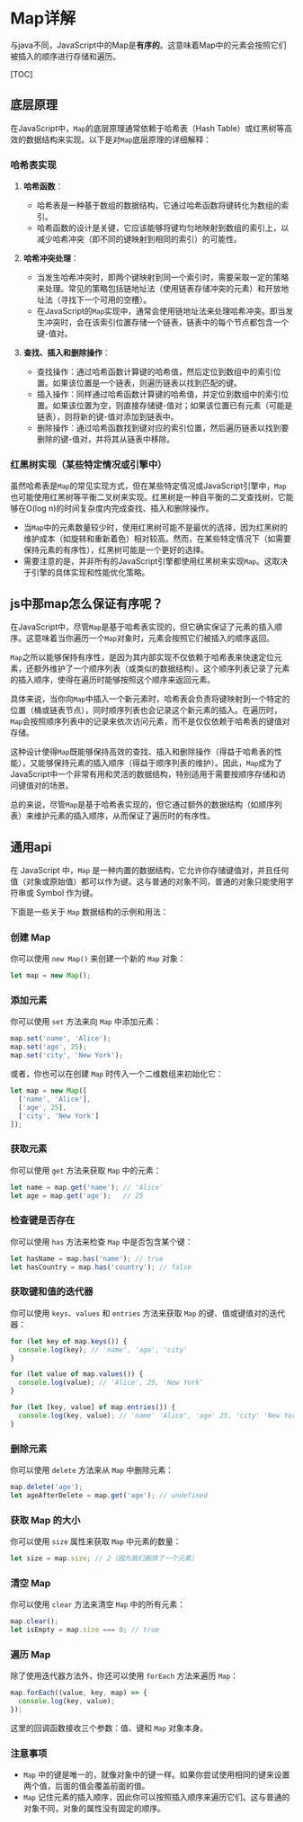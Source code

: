 # Map详解

与java不同，JavaScript中的Map是**有序的**。这意味着Map中的元素会按照它们被插入的顺序进行存储和遍历。

[TOC]

## 底层原理

在JavaScript中，`Map`的底层原理通常依赖于哈希表（Hash Table）或红黑树等高效的数据结构来实现。以下是对`Map`底层原理的详细解释：

### 哈希表实现

1. **哈希函数**：
   - 哈希表是一种基于数组的数据结构，它通过哈希函数将键转化为数组的索引。
   - 哈希函数的设计是关键，它应该能够将键均匀地映射到数组的索引上，以减少哈希冲突（即不同的键映射到相同的索引）的可能性。

2. **哈希冲突处理**：
   - 当发生哈希冲突时，即两个键映射到同一个索引时，需要采取一定的策略来处理。常见的策略包括链地址法（使用链表存储冲突的元素）和开放地址法（寻找下一个可用的空槽）。
   - 在JavaScript的`Map`实现中，通常会使用链地址法来处理哈希冲突。即当发生冲突时，会在该索引位置存储一个链表，链表中的每个节点都包含一个键-值对。

3. **查找、插入和删除操作**：
   - 查找操作：通过哈希函数计算键的哈希值，然后定位到数组中的索引位置。如果该位置是一个链表，则遍历链表以找到匹配的键。
   - 插入操作：同样通过哈希函数计算键的哈希值，并定位到数组中的索引位置。如果该位置为空，则直接存储键-值对；如果该位置已有元素（可能是链表），则将新的键-值对添加到链表中。
   - 删除操作：通过哈希函数找到键对应的索引位置，然后遍历链表以找到要删除的键-值对，并将其从链表中移除。

### 红黑树实现（某些特定情况或引擎中）

虽然哈希表是`Map`的常见实现方式，但在某些特定情况或JavaScript引擎中，`Map`也可能使用红黑树等平衡二叉树来实现。红黑树是一种自平衡的二叉查找树，它能够在O(log n)的时间复杂度内完成查找、插入和删除操作。

- 当`Map`中的元素数量较少时，使用红黑树可能不是最优的选择，因为红黑树的维护成本（如旋转和重新着色）相对较高。然而，在某些特定情况下（如需要保持元素的有序性），红黑树可能是一个更好的选择。
- 需要注意的是，并非所有的JavaScript引擎都使用红黑树来实现`Map`。这取决于引擎的具体实现和性能优化策略。

## js中那map怎么保证有序呢？

在JavaScript中，尽管`Map`是基于哈希表实现的，但它确实保证了元素的插入顺序。这意味着当你遍历一个`Map`对象时，元素会按照它们被插入的顺序返回。

`Map`之所以能够保持有序性，是因为其内部实现不仅依赖于哈希表来快速定位元素，还额外维护了一个顺序列表（或类似的数据结构）。这个顺序列表记录了元素的插入顺序，使得在遍历时能够按照这个顺序来返回元素。

具体来说，当你向`Map`中插入一个新元素时，哈希表会负责将键映射到一个特定的位置（桶或链表节点），同时顺序列表也会记录这个新元素的插入。在遍历时，`Map`会按照顺序列表中的记录来依次访问元素，而不是仅仅依赖于哈希表的键值对存储。

这种设计使得`Map`既能够保持高效的查找、插入和删除操作（得益于哈希表的性能），又能够保持元素的插入顺序（得益于顺序列表的维护）。因此，`Map`成为了JavaScript中一个非常有用和灵活的数据结构，特别适用于需要按顺序存储和访问键值对的场景。

总的来说，尽管`Map`是基于哈希表实现的，但它通过额外的数据结构（如顺序列表）来维护元素的插入顺序，从而保证了遍历时的有序性。

## 通用api

在 JavaScript 中，`Map` 是一种内置的数据结构，它允许你存储键值对，并且任何值（对象或原始值）都可以作为键。这与普通的对象不同，普通的对象只能使用字符串或 Symbol 作为键。

下面是一些关于 `Map` 数据结构的示例和用法：

### 创建 Map

你可以使用 `new Map()` 来创建一个新的 `Map` 对象：

```javascript
let map = new Map();
```

### 添加元素

你可以使用 `set` 方法来向 `Map` 中添加元素：

```javascript
map.set('name', 'Alice');
map.set('age', 25);
map.set('city', 'New York');
```

或者，你也可以在创建 `Map` 时传入一个二维数组来初始化它：

```javascript
let map = new Map([
  ['name', 'Alice'],
  ['age', 25],
  ['city', 'New York']
]);
```

### 获取元素

你可以使用 `get` 方法来获取 `Map` 中的元素：

```javascript
let name = map.get('name'); // 'Alice'
let age = map.get('age');   // 25
```

### 检查键是否存在

你可以使用 `has` 方法来检查 `Map` 中是否包含某个键：

```javascript
let hasName = map.has('name'); // true
let hasCountry = map.has('country'); // false
```

### 获取键和值的迭代器

你可以使用 `keys`、`values` 和 `entries` 方法来获取 `Map` 的键、值或键值对的迭代器：

```javascript
for (let key of map.keys()) {
  console.log(key); // 'name', 'age', 'city'
}

for (let value of map.values()) {
  console.log(value); // 'Alice', 25, 'New York'
}

for (let [key, value] of map.entries()) {
  console.log(key, value); // 'name' 'Alice', 'age' 25, 'city' 'New York'
}
```

### 删除元素

你可以使用 `delete` 方法来从 `Map` 中删除元素：

```javascript
map.delete('age');
let ageAfterDelete = map.get('age'); // undefined
```

### 获取 Map 的大小

你可以使用 `size` 属性来获取 `Map` 中元素的数量：

```javascript
let size = map.size; // 2（因为我们删除了一个元素）
```

### 清空 Map

你可以使用 `clear` 方法来清空 `Map` 中的所有元素：

```javascript
map.clear();
let isEmpty = map.size === 0; // true
```

### 遍历 Map

除了使用迭代器方法外，你还可以使用 `forEach` 方法来遍历 `Map`：

```javascript
map.forEach((value, key, map) => {
  console.log(key, value);
});
```

这里的回调函数接收三个参数：值、键和 `Map` 对象本身。

### 注意事项

- `Map` 中的键是唯一的，就像对象中的键一样。如果你尝试使用相同的键来设置两个值，后面的值会覆盖前面的值。
- `Map` 记住元素的插入顺序，因此你可以按照插入顺序来遍历它们。这与普通的对象不同，对象的属性没有固定的顺序。
